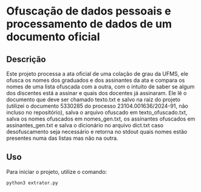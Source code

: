 # Ofuscação de dados pessoais e processamento de dados de um documento oficial

## Descrição

Este projeto processa a ata oficial de uma colação de grau da UFMS, ele ofusca os nomes dos graduados e dos assinantes da ata e compara os nomes de uma lista ofuscada com a outra, com o intuito de saber se algum dos discentes está a assinar e quais dos docentes já assinaram.
Ele lê o documento que deve ser chamado texto.txt e salvo na raiz do projeto (utilizei o documento 5330285 do processo 23104.001636/2024-91, não incluso no repositório), salva o arquivo ofuscado em texto_ofuscado.txt, salva os nomes ofuscados em nomes_gen.txt, os assinantes ofuscados em assinantes_gen.txt e salva o dicionário no arquivo dict.txt caso desofuscamento seja necessário e retorna no stdout quais nomes estão presentes numa das listas mas não na outra.

## Uso

Para iniciar o projeto, utilize o comando:

```bash
python3 extrator.py
```
